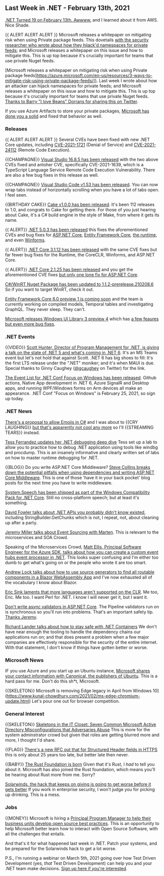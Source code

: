 ## Last Week in .NET - February 13th, 2021

[.NET Turned 19 on February 13th. Awwww.](https://twitter.com/dotnetonAWS/status/1360212441129488385?s=20) and I learned about it from AWS.  Nice Shade.

{{ ALERT ALERT ALERT }} Microsoft releases a whitepaper on mitigating risk when using Private package feeds.  This dovetails [with the security researcher who wrote about how they hijack'd namespaces for private feeds](https://twitter.com/alxbrsn/status/1359200840876257287?s=20); and Microsoft releases a whitepaper on this issue and how to mitigate this. This is up top because it's crucially important for teams that use private Nuget feeds.  

[Microsoft releases a whitepaper on mitigating risk when using Private package feeds]https://azure.microsoft.com/en-us/resources/3-ways-to-mitigate-risk-using-private-package-feeds/().  Last week I wrote about how an attacker can hijack namespaces for private feeds; and Microsoft releases a whitepaper on this issue and how to mitigate this. This is up top because it's crucially important for teams that use private Nuget feeds. [Thanks to Barry "I love Beans" Dorrans for sharing this on Twitter](https://twitter.com/blowdart/status/1359205016016326657).  

If you use Azure Artifacts to store your private packages, [Microsoft has done you a solid](https://devblogs.microsoft.com/devops/changes-to-azure-artifact-upstream-behavior/) and fixed that behavior as well.

### Releases

{{ ALERT ALERT ALERT }} Several CVEs have been fixed with new .NET Core updates, including [CVE-2021-1721](https://github.com/dotnet/announcements/issues/175) (Denial of Service) and [CVE-2021-24112](https://github.com/dotnet/announcements/issues/176) (Remote Code Execution).

{{CHAMPAGNE}} [Visual Studio 16.8.5 has been released](https://docs.microsoft.com/en-us/visualstudio/releases/2019/release-notes#16.8.5) with the two above CVEs fixed and antoher CVE, specifically CVE-2021-1639, which is a TypeScript Language Service Remote Code Execution Vulnerability.  There are also a few bug fixes in this release as well.

{{CHAMPAGNE}} [Visual Studio Code v1.53 has been released](https://code.visualstudio.com/updates/v1_53). You can now wrap tabs instead of horizontally scrolling when you have a lot of tabs open.  I feel seen.

{{BIRTHDAY CAKE}} [Cake v1.0.0 has been released](https://cakebuild.net/blog/2021/02/cake-v1.0.0-released). It's been 112 releases to 1.0, and congrats to Cake for getting there.  For those of you just hearing about Cake, it's a C# build engine in the style of Make, from where it gets its name.

{{ ALERT}} [.NET 5.0.3 has been released](https://github.com/dotnet/core/blob/master/release-notes/5.0/5.0.3/5.0.3.md) this fixes the aforementioned CVEs and bug fixes for 
[ASP.NET Core](https://github.com/dotnet/aspnetcore/issues?q=milestone%3A5.0.3+is%3Aclosed+label%3Aservicing-approved), [Entity Framework Core](https://github.com/dotnet/efcore/issues?q=milestone%3A5.0.3+is%3Aclosed+label%3Aservicing-approved), [the runtime](https://github.com/dotnet/runtime/issues?q=milestone%3A5.0.3+is%3Aclosed+label%3Aservicing-approved), and even [Winforms](https://github.com/dotnet/winforms/issues?q=milestone%3A5.0.3+is%3Aclosed+label%3Aservicing-approved).


{{ ALERT}} [.NET Core 3.1.12 has been released](https://github.com/dotnet/core/blob/master/release-notes/3.1/3.1.12/3.1.12.md) with the same CVE fixes but far fewer bug fixes for the Runtime, the CoreCLR, Winforms, and ASP.NET Core.


{{ ALERT}} [.NET Core 2.1.25 has been released](https://github.com/dotnet/core/releases/tag/v2.1.25) and you get the aforementioned CVE fixes [but only one lone fix for ASP.NET Core](https://github.com/dotnet/aspnetcore/pull/28908). 

[C#/WinRT Nuget Package has been updated to 1.1.2-prerelease.210208.6](https://blogs.windows.com/windowsdeveloper/2021/02/09/c-winrt-authoring-preview-and-updates) So if you want to target WinRT, check it out.

[Entity Framework Core 6.0 preview 1 is coming soon](https://twitter.com/ajcvickers/status/1360259450053947393) and the team is currently working on compiled models, Temporal tables and investigating GraphQL.  They never sleep. They can't.

[Microsoft releases Windows UI Library 3 preview 4](https://www.kunal-chowdhury.com/2021/02/winui-library-3-preview-4-build.html) which has [a few feaures but even more bug fixes](https://www.kunal-chowdhury.com/2021/02/winui-library-3-preview-4-build.html#new-capabilities).


### .NET Events

{{VIDEO}} [Scott Hunter, Director of Program Management for .NET, is giving a talk on the state of .NET 5 and what's coming in .NET 6](https://www.meetup.com/nopCommerce-Global-Meetup/events/275569812/?utm_content=153082719&utm_medium=social&utm_source=twitter&hss_channel=tw-2384354214). It's an MS Teams event but let's not hold that against Scott. .NET 6 has big shoes to fill: It's the first LTS release under the ".NET" moniker; and it's when MAUI is due.  Special thanks to Ginny Caughey ([@gcaughey](https://twitter.com/gcaughey) on Twitter) for the link.

[The Event List for .NET Conf Focus on Windows has been released](https://channel9.msdn.com/Events/dotnetConf/Focus-on-Windows). Github actions, Native App development in .NET 6, Azure SignalR and Desktop apps, and running WPF/Windows forms on Arm devices all make an appearance.  .NET Conf "Focus on Windows" is February 25, 2021, so sign up today.

### .NET News

[There's a proposal to allow Emojis in C#](https://github.com/dotnet/csharplang/issues/4402) and I was about to {{CRY LAUGHING}} [but that's apparently not cool any more](https://www.cnn.com/2021/02/14/tech/crying-laughing-emoji-gen-z/index.html) so I'll {{STREAMING TEARS}} instead.

[Tess Ferrandez updates her .NET debugging deep dive](https://tessferrandez.github.io/debugging/dotnet/labs/2008/02/04/debugging-demos-setup-instructions.html) Tess set up a lab to allow you to practice how to debug .NET application using tools like windbg and procdump.  This is an insanely informative and clearly written set of labs on how to master runtime debugging for .NET. 

{{BLOG}} Do you write ASP.NET Core Middleware? [Steve Collins breaks down the potential pitfalls when using dependencies and writing ASP.NET Core Middleware](https://stevetalkscode.co.uk/middleware-styles). This is one of those 'have it in your back pocket' blog posts for the next time you have to write middleware.

[System.Speech has been shipped as part of the Windows Compatibility Pack for .NET Core](https://twitter.com/terrajobst/status/1359282855747092483?s=20).  Still no cross-platform speech; but at least it's something.

[David Fowler talks about .NET APIs you probably didn't know existed](https://docs.microsoft.com/en-us/dotnet/api/system.text.stringbuilder.getchunks?view=net-5.0), including StringBuilder.GetChunks which is not, I repeat, not, about cleaning up after a party.

[Jeremy Miller talks about Event Sourcing with Marten](https://jeremydmiller.com/2021/02/09/event-sourcing-with-marten-v4-aggregated-projections/).  This is relevant to the microservices and SOA Crowd. 

Speaking of the Microservices Crowd, [Matt Ellis, Principal Software Engineer for the Azure SDK, talks about how you can create a custom event hubs event processor in .NET](https://devblogs.microsoft.com/azure-sdk/custom-event-processor/). This looks super confusing and I'm either too dumb to get what's going on or the people who wrote it are too smart.

[Andrew Lock talks about how to use source generators to find all routable components in a Blazor WebAssembly App](https://andrewlock.net/using-source-generators-to-find-all-routable-components-in-a-webassembly-app/) and I've now exhausted all of the vocabulary I know about Blazor.

[Eric Sink laments that more languages aren't supported on the CLR](https://ericsink.com/entries/llofty_ambitions.html). Me too, Eric. Me too. I want Perl for .NET. I know I will never get it, but I want it.

[Don't write async validators in ASP.NET Core](https://twitter.com/JeremySkinner/status/1359955978666598404). The Pipeline validators run on is synchronous so you'll run into problems. That's an important safety tip. [Thanks Jeremy](https://twitter.com/JeremySkinner).

[Richard Lander talks about how to stay safe with .NET Containers](https://devblogs.microsoft.com/dotnet/staying-safe-with-dotnet-containers/) We don't have near enough the tooling to handle the dependency chains our applications run on; and that does present a problem when a few major companies are effectively responsible for the security of the entire internet. With that statement, I don't know if things have gotten better or worse.

### Microsoft News

IF you use Azure and you start up an Ubuntu instance, [Microsoft shares your contact information with Canonical, the publishers of Ubuntu](https://twitter.com/marcan42/status/1360254475793932299). This is a hard pass for me. Don't do this sh\*t, Microsoft.

{{SKELETON}} Microsoft is removing Edge legacy in April from Windows 10](https://www.kunal-chowdhury.com/2021/02/ms-edge-chromium-update.html) Let's pour one out for browser competition.

### General Interest

{{SKELETON}} [Skeletons in the IT Closet: Seven Common Microsoft Active Directory Misconfigurations that Adversaries Abuse](https://www.crowdstrike.com/blog/seven-common-microsoft-ad-misconfigurations-that-adversaries-abuse/) This is more for the system adminstrator crowd but given that roles are getting blurred more and more, I thought I'd share.

{{FLAG}} [There's a new RFC out that for Structured Header fields in HTTPS](https://www.fastly.com/blog/improve-http-structured-headers) this is only about 25 years too late, but better late then never.

{{BABY}} [The Rust Foundation is born](https://foundation.rust-lang.org/posts/2021-02-08-hello-world/) Given that it's Rust, I *had* to tell you about it. Microsoft has also joined the Rust foundation, which means you'll be hearing about Rust more from me.  Sorry?

[Solarwinds, the hack that keeps on giving is going to get worse before it gets better](https://blog.thinkst.com/2021/02/on-solarwinds-supply-chains-and_12.html) If you work in enterprise security, I won't judge you for picking up drinking. This is a mess.

### Jobs

{{MONEY}} Microsoft is hiring a [Principal Program Manager to help their business units develop open source best practices](https://careers.microsoft.com/us/en/job/985603/Principal-Program-Manager).  This is an opportunity to help Microsoft better learn how to interact with Open Source Software, with all the challenges that entails.


And that's it for what happened last week in .NET.  Patch your systems, and be prepared for the Solarwinds hack to get a lot worse.    

P.S., I'm running a webinar on March 5th, 2021 going over how Test Driven Development (yes, *that* Test Driven Development) can help you and your .NET team make decisions.  [Sign up here if you're interested](https://zoom.us/webinar/register/5516107623775/WN_uW-1BFt4R7yXVgE95-IMHA). 
